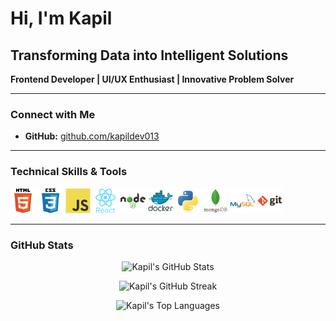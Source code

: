 # Hi, I'm Kapil

## Transforming Data into Intelligent Solutions

**Frontend Developer | UI/UX Enthusiast | Innovative Problem Solver**


---

### Connect with Me
- **GitHub:** [github.com/kapildev013](https://github.com/kapildev013)

---

### Technical Skills & Tools

<p align="left">
  <img src="https://raw.githubusercontent.com/devicons/devicon/master/icons/html5/html5-original-wordmark.svg" alt="HTML5" width="40" height="40" />
  <img src="https://raw.githubusercontent.com/devicons/devicon/master/icons/css3/css3-original-wordmark.svg" alt="CSS3" width="40" height="40" />
  <img src="https://raw.githubusercontent.com/devicons/devicon/master/icons/javascript/javascript-original.svg" alt="JavaScript" width="40" height="40" />
  <img src="https://raw.githubusercontent.com/devicons/devicon/master/icons/react/react-original-wordmark.svg" alt="React" width="40" height="40" />
  <img src="https://raw.githubusercontent.com/devicons/devicon/master/icons/nodejs/nodejs-original-wordmark.svg" alt="NodeJS" width="40" height="40" />
  <img src="https://raw.githubusercontent.com/devicons/devicon/master/icons/docker/docker-original-wordmark.svg" alt="Docker" width="40" height="40" />
  <img src="https://raw.githubusercontent.com/devicons/devicon/master/icons/python/python-original.svg" alt="Python" width="40" height="40" />
  <img src="https://raw.githubusercontent.com/devicons/devicon/master/icons/mongodb/mongodb-original-wordmark.svg" alt="MongoDB" width="40" height="40" />
  <img src="https://raw.githubusercontent.com/devicons/devicon/master/icons/mysql/mysql-original-wordmark.svg" alt="MySQL" width="40" height="40" />
  <img src="https://raw.githubusercontent.com/devicons/devicon/master/icons/git/git-original-wordmark.svg" alt="Git" width="40" height="40" />
</p>

---

### GitHub Stats

<p align="center">
  <img src="https://github-readme-stats.vercel.app/api?username=kapildev013&show_icons=true&locale=en" alt="Kapil's GitHub Stats" />
</p>
<p align="center">
  <img src="https://github-readme-streak-stats.herokuapp.com/?user=kapildev013" alt="Kapil's GitHub Streak" />
</p>
<p align="center">
  <img src="https://github-readme-stats.vercel.app/api/top-langs?username=kapildev013&show_icons=true&locale=en&layout=compact" alt="Kapil's Top Languages" />
</p>
